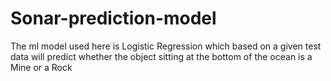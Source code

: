 # Sonar-prediction-model
The ml model used here is Logistic Regression which based on a given test data will predict whether the object sitting at the bottom of the ocean is a Mine or a Rock
